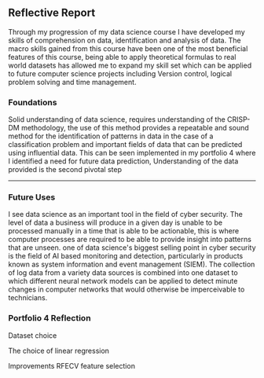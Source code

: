 ## Reflective Report
Through my progression of my data science course I have developed my skills of comprehension on data, identification and analysis of data. The macro skills gained from this course have been one of the most beneficial features of this course, being able to apply theoretical formulas to real world datasets has allowed me to expand my skill set which can be applied to future computer science projects including Version control, logical problem solving and time management.

### Foundations
Solid understanding of data science, requires understanding of the CRISP-DM methodology, the use of this method provides a repeatable and sound method for the identification of patterns in data in the case of a classification problem and important fields of data that can be predicted using influential data. This can be seen implemented in my portfolio 4 where I identified a need for future data prediction,
Understanding of the data provided is the second pivotal step
***
### Future Uses
I see data science as an important tool in the field of cyber security. The level of data a business will produce in a given day is unable to be processed manually in a time that is able to be actionable, this is where computer processes are required to be able to provide insight into patterns that are unseen. one of data science's biggest selling point in cyber security is the field of AI based monitoring and detection, particularly in products known as system information and event management (SIEM). The collection of log data from a variety data sources is combined into one dataset to which different neural network models can be applied to detect minute changes in computer networks that would otherwise be imperceivable to technicians.


### Portfolio 4 Reflection
Dataset choice

The choice of linear regression

Improvements
    RFECV feature selection

